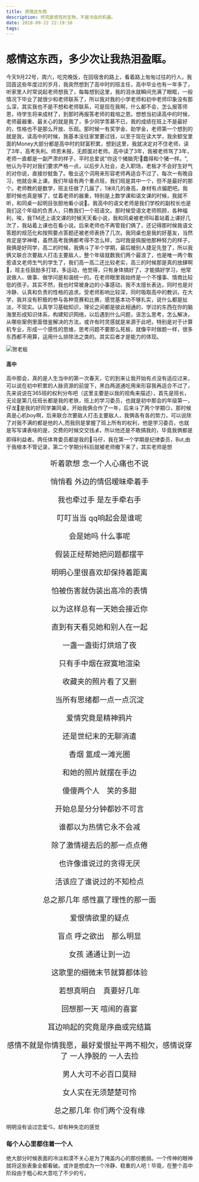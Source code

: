 ```yaml
---
title: 感情这东西
description: 终究是感性的生物，不是冷血的机器。
date: 2018-09-22 22:19:16
tags:
---
```


# 感情这东西，多少次让我热泪盈眶。
今天9月22号，周六，吃完晚饭，在回宿舍的路上，看着路上匆匆过往的行人，我回首这些年度过的岁月，我突然想到了高中时的班主任，高中毕业也有一年多了，听家里人时常说起老师想我了，每每想到这里，我的泪水就瞬间充满了眼眶，一般情况下毕业了就很少和老师联系了，所以我对我的小学老师和初中老师印象没有那么深，其实我也不是不想和老师联系，可是现在我啊，什么都不会，怎么报答师恩，待学生将来成材了，到那时再报答老师的栽培之恩。想想当初读高中的时候，老师最器重、最关心的就是我了，多少同学羡慕不已，我的成绩在班上不是最好的，性格也不是那么开放、乐观。那时候一有奖学金、助学金，老师第一个想到的就是我，读高中的时候，我基本没往家里要过钱，以至于现在读大学，我余额宝里面的Money大部分都是高中时的财富积累，想到这里，我就决定对不住老师，读了3年，高考失利。师恩未报，无颜面对老师。高中读了3年，我被老师骂了3年，老师一直都是一副严肃的样子，平时总爱说"你这个猪脑壳!🐷️蠢得和个猪一样。",他认为平时对我们要求严格一点，以后步入社会，走入职场，老板才不会好生好气的对你说，直接炒鱿鱼了。敬业这个词用来形容老师再适合不过了，每次一有晚自习，他就会来上课。我们年级有两个重点班，我们班是其中一个，但不是最好的那个。老师教的是数学，班主任做了几届了，1米8几的身高，身材有点偏肥吧。我那时候也真是够了，仗着老师的器重，特别是上数学课和语文课的时候，我就不听，和同桌一起明目张胆地看小说📕️。我高中的语文老师是我们学校的副校长也是我们这个年级的负责人，只教我们一个班语文。那时候受语文老师照顾，各种福利，唉，我TM还上语文课的时候天天看小说，我和同桌被老师叫着站着上课好几次了，我站着上课也在看小说。后来老师也不再管我们俩了，还记得那时候我语文答题的规范化和按照要点答题还被老师表扬了几次。我同桌也是我的好基友，当然肯定是学神喽，虽然高考我俩都考得不怎么样，当时我是佩服他那种努力的样子，我俩是好同学，高二的时候，我俩斗了半个学期，最后被别人捷足先登了，所以我俩又联合次要敌人打击主要敌人，整个年级就数我们两个最浪了，也是唯一两个敢惹语文老师生气的学生了，我们高一高二还比较老实，高三的时候那是真的放肆啊🤨，班主任鼓励多打球，多运动，他觉得，只有身体搞好了，才能搞好学习，他常说做人、做事、做学问是和谐统一的。在老师眼里我始终是一个不懂事、情商比较低的孩子。其实不然，我也时常被身边的小事感动，我不太擅长表达，同时也是对冷静、认真和负责的性格的追求。受老师影响比较深，同时吸取高中的教训，在大学，我并没有积极的参与各种竞赛和比赛，感觉基本功不够扎实，说什么都是扯淡，不现实。认真学习基础知识，理论之间都是彼此相通的，学过的东西在你的脑海里形成知识体系，构建知识网络，以后遇到什么问题，该怎么思考，怎么解决，从哪些案例里面借鉴解决的方法，或许有时灵感就是来源于此吧，特别是对于计算机专业，形成一个感性的思维，思考问题不要那么死板，就像平时做题一样，很多东西都不用算，运用什么排除法之类的。其实后者才是能力的体现。

![贺老板](https://i.imgur.com/TTcixQm.jpg)


#### 高中

高中那会，真的是人生当中的第一次春天，它的到来让我开始有点没有适应过来，可以说在初中积累的人脉资源的前提下，黑白两道通吃用来形容我再适合不过了，先来说说在365班的权利分布吧（这里主要是以我的视角来描述），首先是班长，无论是第几任班长都是我的老铁，班上的学习委员，也就是初中那会的年级第一，仔龙🐲是我的好同学兼同桌，开始我俩合作了一年，后来斗了两个学期😏，那时候真是心机boy啊，后来联合次要敌人打击主要敌人，我俩各有各的势力，可以说除了对我不满的都是他的人,而我则是掌握了班上所有的权利，他是学习委员，也就是写写课表啥的是，交费的时候交交钱💰，所以他还是不敢搞我的，毕竟我俩都是即得利益者。两任体育委员都是我的🐴马仔，我在第一个学期是纪律委员，But,由于我根本不管记录，第二个学期分科后就被老师撤下来了，其实老师是想

<div style="text-align:center;font-size:20px">

听着歌想 念一个人心痛也不说

悄悄看 外边的情侣暧昧牵着手

我也牵过手 是左手牵右手

叮叮当当 qq响起会是谁呢

会是她吗 什么事呢

假装正经帮她把问题都摆平

明明心里很喜欢却保持着距离

怕被伤害就伪装出高冷的表情

以为这样总有一天她会接近你

直到有天看见她和别人在一起

一盏一盏街灯烘焙了夜

只有手中烟在寂寞地渲染

收藏夹的照片看了又删



当所有思绪都一点一点沉淀

爱情究竟是精神鸦片

还是世纪末的无聊消遣

香烟 氲成一滩光圈

和她的照片就摆在手边

傻傻两个人　笑的多甜

开始总是分分钟都妙不可言

谁都以为热情它永不会减

除了激情褪去后的那一点点倦

也许像谁说过的贪得无厌

活该应了谁说过的不知检点

总之那几年 感性赢了理性的那一面

爱恨情欲里的疑点

盲点 呼之欲出　那么明显

女孩 通通让到一边

这歌里的细微末节就算都体验

若想真明白　真要好几年

回想那一天 喧闹的喜宴

耳边响起的究竟是序曲或完结篇

感情不就是你情我愿，最好爱恨扯平两不相欠，感情说穿了 一人挣脱的 一人去捡

男人大可不必百口莫辩

女人实在无须楚楚可怜

总之那几年 你们两个没有缘

</div>

明明没有谈过恋爱💘，却有种失恋的感觉

### 每个人心里都住着一个人
绝大部分时候表面的冷淡和漠不关心是为了掩盖内心的那份脆弱。一个传神的眼神就将这些表象全都看破。或许是想成为一个冷静、稳重的人吧！毕竟，在整个高中阶段由于粗心和大意吃了不少的亏。


